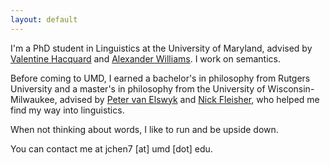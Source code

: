 ```yaml
---
layout: default
---
```


I'm a PhD student in Linguistics at the University of Maryland, advised by [Valentine Hacquard](https://valentinehacquard.org) and [Alexander Williams](https://alexanderwilliams.org). I work on semantics.

Before coming to UMD, I earned a bachelor's in philosophy from Rutgers University and a master's in philosophy from the University of Wisconsin-Milwaukee, advised by [Peter van Elswyk](https://site.northwestern.edu/vanelswyk/) and [Nick Fleisher](https://sites.uwm.edu/fleishen/), who helped me find my way into linguistics.

When not thinking about words, I like to run and be upside down.

You can contact me at jchen7 [at] umd [dot] edu.


